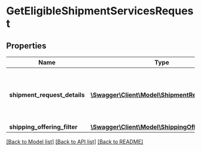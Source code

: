 # GetEligibleShipmentServicesRequest

## Properties
Name | Type | Description | Notes
------------ | ------------- | ------------- | -------------
**shipment_request_details** | [**\Swagger\Client\Model\ShipmentRequestDetails**](ShipmentRequestDetails.md) | Shipment information required for requesting shipping service offers. | 
**shipping_offering_filter** | [**\Swagger\Client\Model\ShippingOfferingFilter**](ShippingOfferingFilter.md) |  | [optional] 

[[Back to Model list]](../README.md#documentation-for-models) [[Back to API list]](../README.md#documentation-for-api-endpoints) [[Back to README]](../README.md)


